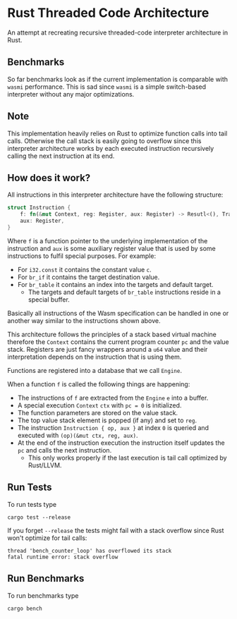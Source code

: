 # Rust Threaded Code Architecture

An attempt at recreating recursive threaded-code interpreter architecture in Rust.

## Benchmarks

So far benchmarks look as if the current implementation is comparable with `wasmi` performance.
This is sad since `wasmi` is a simple switch-based interpreter without any major optimizations.

## Note

This implementation heavily relies on Rust to optimize function calls into tail calls.
Otherwise the call stack is easily going to overflow since this interpreter architecture works
by each executed instruction recursively calling the next instruction at its end.

## How does it work?

All instructions in this interpreter architecture have the following structure:
```rust
struct Instruction {
    f: fn(&mut Context, reg: Register, aux: Register) -> Resutl<(), Trap>,
    aux: Register,
}
```

Where `f` is a function pointer to the underlying implementation of the instruction
and `aux` is some auxiliary register value that is used by some instructions to fulfil
special purposes. For example:

- For `i32.const` it contains the constant value `c`.
- For `br_if` it contains the target destination value.
- For `br_table` it contains an index into the targets and default target.
    - The targets and default targets of `br_table` instructions reside in a special buffer.

Basically all instructions of the Wasm specification can be handled in one or another way
similar to the instructions shown above.

This architecture follows the principles of a stack based virtual machine therefore
the `Context` contains the current program counter `pc` and the value stack.
Registers are just fancy wrappers around a `u64` value and their interpretation
depends on the instruction that is using them.

Functions are registered into a database that we call `Engine`.

When a function `f` is called the following things are happening:

- The instructions of `f` are extracted from the `Engine` `e` into a buffer.
- A special execution `Context` `ctx` with `pc = 0` is initialized.
- The function parameters are stored on the value stack.
- The top value stack element is popped (if any) and set to `reg`.
- The instruction `Instruction { op, aux }` at index `0` is queried and executed with `(op)(&mut ctx, reg, aux)`.
- At the end of the instruction execution the instruction itself updates the `pc` and calls the next instruction.
    - This only works properly if the last execution is tail call optimized by Rust/LLVM.

## Run Tests

To run tests type

```
cargo test --release
```

If you forget `--release` the tests might fail with a stack overflow since Rust won't optimize for tail calls:

```
thread 'bench_counter_loop' has overflowed its stack
fatal runtime error: stack overflow
```

## Run Benchmarks

To run benchmarks type

```
cargo bench
```
